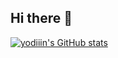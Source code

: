 ## Hi there 👋

[![yodiiin's GitHub stats](https://github-readme-stats.vercel.app/api?username=yodiiin&show_icons=true&theme=aura)](https://github.com/yodiiin/github-readme-stats)

<!--
**yodiiin/yodiiin** is a ✨ _special_ ✨ repository because its `README.md` (this file) appears on your GitHub profile.

Here are some ideas to get you started:

- 🔭 I’m currently working on ...
- 🌱 I’m currently learning ...
- 👯 I’m looking to collaborate on ...
- 🤔 I’m looking for help with ...
- 💬 Ask me about ...
- 📫 How to reach me: ...
- 😄 Pronouns: ...
- ⚡ Fun fact: ...
-->

